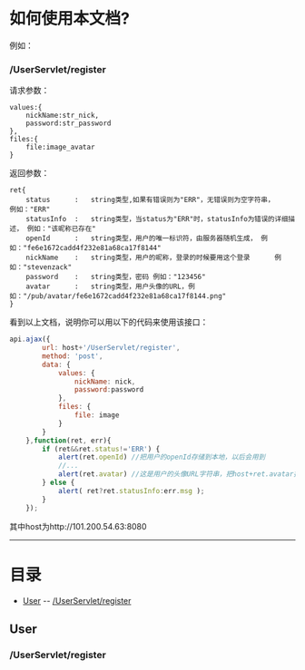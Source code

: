 # 如何使用本文档?

例如：

### /UserServlet/register

请求参数：

	values:{
		nickName:str_nick,
		password:str_password
	},
	files:{
		file:image_avatar
	}

返回参数：

	ret{
		status		:	string类型,如果有错误则为"ERR"，无错误则为空字符串，	例如："ERR"
		statusInfo	:	string类型，当status为"ERR"时，statusInfo为错误的详细描述，	例如："该昵称已存在"
		openId		:	string类型，用户的唯一标识符，由服务器随机生成，	例如："fe6e1672cadd4f232e81a68ca17f8144"
		nickName	:	string类型，用户的昵称，登录的时候要用这个登录		例如："stevenzack"
		password	:	string类型，密码	例如："123456"
		avatar		:	string类型，用户头像的URL，例如："/pub/avatar/fe6e1672cadd4f232e81a68ca17f8144.png"
	}

看到以上文档，说明你可以用以下的代码来使用该接口：

``` javascript
api.ajax({
        url: host+'/UserServlet/register',
        method: 'post',
        data: {
            values: {
                nickName: nick,
                password:password
            },
            files: {
                file: image
            }
        }
    },function(ret, err){
        if (ret&&ret.status!='ERR') {
        	alert(ret.openId) //把用户的openId存储到本地，以后会用到
        	//...
        	alert(ret.avatar) //这是用户的头像URL字符串，把host+ret.avatar插入到img标签的src属性里面即可使用
        } else {
            alert( ret?ret.statusInfo:err.msg );
        }
    });
```

其中host为http://101.200.54.63:8080

---

# 目录

- [User](#user)
-- [/UserServlet/register](#/UserServlet/register)

## User

### /UserServlet/register